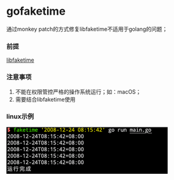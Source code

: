 # gofaketime
通过monkey patch的方式修复libfaketime不适用于golang的问题；


### 前提
[libfaketime](https://github.com/wolfcw/libfaketime)


### 注意事项
1. 不能在权限管控严格的操作系统运行；如：macOS；
2. 需要结合libfaketime使用

### linux示例
![img](img.png)
